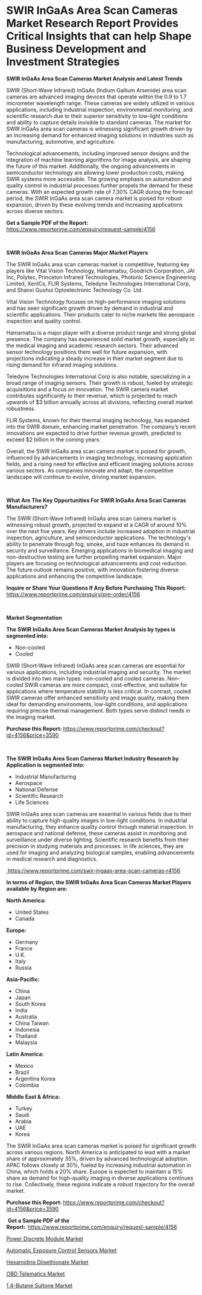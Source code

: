 <p><h1>SWIR InGaAs Area Scan Cameras Market Research Report Provides Critical Insights that can help Shape Business Development and Investment Strategies</h1></p><p><strong>SWIR InGaAs Area Scan Cameras Market Analysis and Latest Trends</strong></p>
<p><p>SWIR (Short-Wave Infrared) InGaAs (Indium Gallium Arsenide) area scan cameras are advanced imaging devices that operate within the 0.9 to 1.7 micrometer wavelength range. These cameras are widely utilized in various applications, including industrial inspection, environmental monitoring, and scientific research due to their superior sensitivity to low-light conditions and ability to capture details invisible to standard cameras. The market for SWIR InGaAs area scan cameras is witnessing significant growth driven by an increasing demand for enhanced imaging solutions in industries such as manufacturing, automotive, and agriculture.</p><p>Technological advancements, including improved sensor designs and the integration of machine learning algorithms for image analysis, are shaping the future of this market. Additionally, the ongoing advancements in semiconductor technology are allowing lower production costs, making SWIR systems more accessible. The growing emphasis on automation and quality control in industrial processes further propels the demand for these cameras. With an expected growth rate of 7.30% CAGR during the forecast period, the SWIR InGaAs area scan camera market is poised for robust expansion, driven by these evolving trends and increasing applications across diverse sectors.</p></p>
<p><strong>Get a Sample PDF of the Report:&nbsp;</strong> <a href="https://www.reportprime.com/enquiry/request-sample/4156">https://www.reportprime.com/enquiry/request-sample/4156</a></p>
<p>&nbsp;</p>
<p><strong>SWIR InGaAs Area Scan Cameras Major Market Players</strong></p>
<p><p>The SWIR InGaAs area scan cameras market is competitive, featuring key players like Vital Vision Technology, Hamamatsu, Goodrich Corporation, JAI Inc, Polytec, Princeton Infrared Technologies, Photonic Science Engineering Limited, XenICs, FLIR Systems, Teledyne Technologies International Corp, and Shanxi Guohui Optoelectronic Technology Co. Ltd.</p><p>Vital Vision Technology focuses on high-performance imaging solutions and has seen significant growth driven by demand in industrial and scientific applications. Their products cater to niche markets like aerospace inspection and quality control.</p><p>Hamamatsu is a major player with a diverse product range and strong global presence. The company has experienced solid market growth, especially in the medical imaging and academic research sectors. Their advanced sensor technology positions them well for future expansion, with projections indicating a steady increase in their market segment due to rising demand for infrared imaging solutions.</p><p>Teledyne Technologies International Corp is also notable, specializing in a broad range of imaging sensors. Their growth is robust, fueled by strategic acquisitions and a focus on innovation. The SWIR camera market contributes significantly to their revenue, which is projected to reach upwards of $3 billion annually across all divisions, reflecting overall market robustness.</p><p>FLIR Systems, known for their thermal imaging technology, has expanded into the SWIR domain, enhancing market penetration. The company’s recent innovations are expected to drive further revenue growth, predicted to exceed $2 billion in the coming years.</p><p>Overall, the SWIR InGaAs area scan camera market is poised for growth, influenced by advancements in imaging technology, increasing application fields, and a rising need for effective and efficient imaging solutions across various sectors. As companies innovate and adapt, the competitive landscape will continue to evolve, driving market expansion.</p></p>
<p>&nbsp;</p>
<p><strong>What Are The Key Opportunities For SWIR InGaAs Area Scan Cameras Manufacturers?</strong></p>
<p><p>The SWIR (Short-Wave Infrared) InGaAs area scan camera market is witnessing robust growth, projected to expand at a CAGR of around 10% over the next five years. Key drivers include increased adoption in industrial inspection, agriculture, and semiconductor applications. The technology's ability to penetrate through fog, smoke, and haze enhances its demand in security and surveillance. Emerging applications in biomedical imaging and non-destructive testing are further propelling market expansion. Major players are focusing on technological advancements and cost reduction. The future outlook remains positive, with innovation fostering diverse applications and enhancing the competitive landscape.</p></p>
<p><strong>Inquire or Share Your Questions If Any Before Purchasing This Report:</strong> <a href="https://www.reportprime.com/enquiry/pre-order/4156">https://www.reportprime.com/enquiry/pre-order/4156</a></p>
<p>&nbsp;</p>
<p><strong>Market Segmentation</strong></p>
<p><strong>The SWIR InGaAs Area Scan Cameras Market Analysis by types is segmented into:</strong></p>
<p><ul><li>Non-cooled</li><li>Cooled</li></ul></p>
<p><p>SWIR (Short-Wave Infrared) InGaAs area scan cameras are essential for various applications, including industrial imaging and security. The market is divided into two main types: non-cooled and cooled cameras. Non-cooled SWIR cameras are more compact, cost-effective, and suitable for applications where temperature stability is less critical. In contrast, cooled SWIR cameras offer enhanced sensitivity and image quality, making them ideal for demanding environments, low-light conditions, and applications requiring precise thermal management. Both types serve distinct needs in the imaging market.</p></p>
<p><strong>Purchase this Report:&nbsp;</strong><a href="https://www.reportprime.com/checkout?id=4156&price=3590">https://www.reportprime.com/checkout?id=4156&price=3590</a></p>
<p>&nbsp;</p>
<p><strong>The SWIR InGaAs Area Scan Cameras Market Industry Research by Application is segmented into:</strong></p>
<p><ul><li>Industrial Manufacturing</li><li>Aerospace</li><li>National Defense</li><li>Scientific Research</li><li>Life Sciences</li></ul></p>
<p><p>SWIR InGaAs area scan cameras are essential in various fields due to their ability to capture high-quality images in low-light conditions. In industrial manufacturing, they enhance quality control through material inspection. In aerospace and national defense, these cameras assist in monitoring and surveillance under diverse lighting. Scientific research benefits from their precision in studying materials and processes. In life sciences, they are used for imaging and analyzing biological samples, enabling advancements in medical research and diagnostics.</p></p>
<p><a href="https://www.reportprime.com/swir-ingaas-area-scan-cameras-r4156">&nbsp;https://www.reportprime.com/swir-ingaas-area-scan-cameras-r4156</a></p>
<p><strong>In terms of Region, the SWIR InGaAs Area Scan Cameras Market Players available by Region are:</strong></p>
<p>
    <p> <strong> North America: </strong>
        <ul>
            <li>United States</li>
            <li>Canada</li>
        </ul>
        </p> 
    <p> <strong> Europe: </strong>
        <ul>
            <li>Germany</li>
            <li>France</li>
            <li>U.K.</li>
            <li>Italy</li>
            <li>Russia</li>
        </ul>
        </p> 
    <p> <strong> Asia-Pacific: </strong>
        <ul>
            <li>China</li>
            <li>Japan</li>
            <li>South Korea</li>
            <li>India</li>
            <li>Australia</li>
            <li>China Taiwan</li>
            <li>Indonesia</li>
            <li>Thailand</li>
            <li>Malaysia</li>
        </ul>
        </p> 
    <p> <strong> Latin America: </strong>
        <ul>
            <li>Mexico</li>
            <li>Brazil</li>
            <li>Argentina Korea</li>
            <li>Colombia</li>
        </ul>
        </p> 
    <p> <strong> Middle East & Africa: </strong>
        <ul>
            <li>Turkey</li>
            <li>Saudi</li>
            <li>Arabia</li>
            <li>UAE</li>
            <li>Korea</li>
        </ul>
    </p>
    </p>
<p><p>The SWIR InGaAs area scan cameras market is poised for significant growth across various regions. North America is anticipated to lead with a market share of approximately 35%, driven by advanced technological adoption. APAC follows closely at 30%, fueled by increasing industrial automation in China, which holds a 20% share. Europe is expected to maintain a 15% share as demand for high-quality imaging in diverse applications continues to rise. Collectively, these regions indicate a robust trajectory for the overall market.</p></p>
<p><strong>Purchase this Report: </strong><a href="https://www.reportprime.com/checkout?id=4156&price=3590">https://www.reportprime.com/checkout?id=4156&price=3590</a></p>
<p>&nbsp;<strong>Get a Sample PDF of the Report:&nbsp;&nbsp;</strong><a href="https://www.reportprime.com/enquiry/request-sample/4156">https://www.reportprime.com/enquiry/request-sample/4156</a></p>
<p><strong></strong></p>
<p><p><a href="https://github.com/napierswinnyfg/Market-Research-Report-List-1/blob/main/power-discrete-module-market.md">Power Discrete Module Market</a></p><p><a href="https://github.com/AshikRahman991/Market-Research-Report-List-1/blob/main/automatic-exposure-control-sensors-market.md">Automatic Exposure Control Sensors Market</a></p><p><a href="https://issuu.com/reportprime-2/docs/hexamidine-diisethionate-market-siz_f1fe7cb7b19bbd">Hexamidine Diisethionate Market</a></p><p><a href="https://www.linkedin.com/pulse/how-regions-adapting-obd-telematics-market-global-trends-cfgbc?trackingId=p3DYexQdTbmQ77DBPpBPzA%3D%3D">OBD Telematics Market</a></p><p><a href="https://issuu.com/reportprime-2/docs/14-butane-sultone-market-size-2030._7818c837e134f2">1,4-Butane Sultone Market</a></p></p>